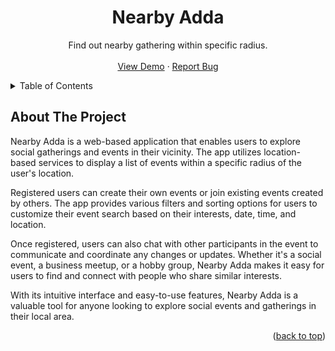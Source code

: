 <!-- PROJECT LOGO -->
<div align="center">
  <h1 align="center">Nearby Adda</h1>

  <p align="center">
    Find out nearby gathering within specific radius.
    <br />
    <br />
    <a href="https://https://nearby-adda.vercel.app/" target="_blank">View Demo</a>
    ·
    <a href="https://github.com/ekamid/nearby-adda/issues">Report Bug</a>
  </p>
</div>

<!-- TABLE OF CONTENTS -->
<details id="table-of-content">
  <summary>Table of Contents</summary>
  <ol>
    <li>
      <a href="#about-the-project">About The Project</a>
      <ul>
        <li><a href="#built-with">Built With</a></li>
      </ul>
    </li>
  </ol>
</details>

<!-- ABOUT THE PROJECT -->

## About The Project

Nearby Adda is a web-based application that enables users to explore social gatherings and events in their vicinity. The app utilizes location-based services to display a list of events within a specific radius of the user's location.

Registered users can create their own events or join existing events created by others. The app provides various filters and sorting options for users to customize their event search based on their interests, date, time, and location.

Once registered, users can also chat with other participants in the event to communicate and coordinate any changes or updates. Whether it's a social event, a business meetup, or a hobby group, Nearby Adda makes it easy for users to find and connect with people who share similar interests.

With its intuitive interface and easy-to-use features, Nearby Adda is a valuable tool for anyone looking to explore social events and gatherings in their local area.

<p align="right">(<a href="#table-of-content">back to top</a>)</p>
